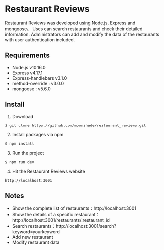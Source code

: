 # Restaurant Reviews
Restaurant Reviews was developed using Node.js, Express and mongoose。 Uses can search restaurants and check their detailed information. Administrators can add and modify the data of the restaurants with user authentication included.

## Requirements

+ Node.js v10.16.0
+ Express v4.17.1
+ Express-handlebars v3.1.0
+ method-override : v3.0.0
+ mongoose : v5.6.0

## Install
1. Download
```
$ git clone https://github.com/moonshade/restaurant_reviews.git
```
2. Install packages via npm 
```
$ npm install
```
3. Run the project
```
$ npm run dev
```
4. Hit the Restaurant Reviews website
```
http://localhost:3001
```

## Notes
+ Show the complete list of restaurants：http://localhost:3001
+ Show the details of a specific restaurant：http://localhost:3001/restaurants/:restaurant_id
+ Search restaurants：http://localhost:3001/search?keyword=yourkeyword
+ Add new restaurant
+ Modify restaurant data